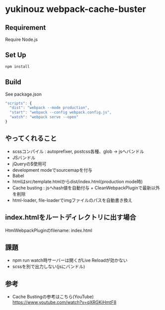# yukinouz webpack-cache-buster

## Requirement
Require Node.js

## Set Up
```bash
npm install
```

## Build
See package.json
```javascript
"scripts": {
  "dist": "webpack --mode production",
  "start": "webpack --config webpack.config.js",
  "watch": "webpack serve --open"
}
```

## やってくれること
 - scssコンパイル : autoprefixer, postcss各種、glob -> jsへバンドル
 - JSバンドル
 - jQueryの$使用可
 - development modeでsourcemapを付与
 - Babel
 - htmlはsrc/template.htmlからdist/index.html(production mode時)
 - Cache busting : jsへhash値を自動付与 + CleanWebpackPluginで最新以外を削除
 - html-loader, file-loaderでimgファイルのパスを自動書き換え

## index.htmlをルートディレクトリに出す場合
 HtmlWebpackPluginのfilename: index.html

## 課題
 - npm run watch時サーバーは開くがLive Reloadが効かない
 - scssを別で出力しない(jsにバンドル)

## 参考
 - Cache Bustingの参考はこちら(YouTube)  
https://www.youtube.com/watch?v=qXRGKiHmtF8  
